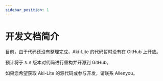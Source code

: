```yaml
---
sidebar_position: 1
---
```


# 开发文档简介

目前，由于代码还没有整理完成，Aki-Lite 的代码暂时没有在 GitHub 上开放。

预计将于 `3.0` 版本对代码进行重构并开源到 GitHub。

如果您希望获取 Aki-Lite 的源代码或参与开发，请联系 Allenyou。
